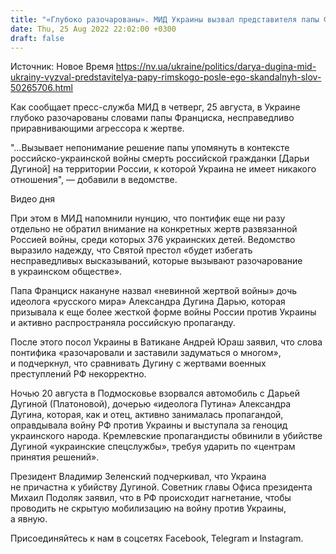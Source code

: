 ```yaml
---
title: "«Глубоко разочарованы». МИД Украины вызвал представителя папы Франциска после его слов о Дугиной"
date: Thu, 25 Aug 2022 22:02:00 +0300
draft: false
---
```

Источник: Новое Время https://nv.ua/ukraine/politics/darya-dugina-mid-ukrainy-vyzval-predstavitelya-papy-rimskogo-posle-ego-skandalnyh-slov-50265706.html


Как сообщает пресс-служба МИД в четверг, 25 августа, в Украине глубоко разочарованы словами папы Франциска, несправедливо приравнивающими агрессора к жертве.

"…Вызывает непонимание решение папы упомянуть в контексте российско-украинской войны смерть российской гражданки [Дарьи Дугиной] на территории России, к которой Украина не имеет никакого отношения", — добавили в ведомстве.

 Видео дня   

При этом в МИД напомнили нунцию, что понтифик еще ни разу отдельно не обратил внимание на конкретных жертв развязанной Россией войны, среди которых 376 украинских детей. Ведомство выразило надежду, что Святой престол «будет избегать несправедливых высказываний, которые вызывают разочарование в украинском обществе».

Папа Франциск накануне назвал «невинной жертвой войны» дочь идеолога «русского мира» Александра Дугина Дарью, которая призывала к еще более жесткой форме войны России против Украины и активно распространяла российскую пропаганду.

После этого посол Украины в Ватикане Андрей Юраш заявил, что слова понтифика «разочаровали и заставили задуматься о многом», и подчеркнул, что сравнивать Дугину с жертвами военных преступлений РФ некорректно.

Ночью 20 августа в Подмосковье взорвался автомобиль с Дарьей Дугиной (Платоновой), дочерью «идеолога Путина» Александра Дугина, которая, как и отец, активно занималась пропагандой, оправдывала войну РФ против Украины и выступала за геноцид украинского народа. Кремлевские пропагандисты обвинили в убийстве Дугиной «украинские спецслужбы», требуя ударить по «центрам принятия решений».

Президент Владимир Зеленский подчеркивал, что Украина не причастна к убийству Дугиной. Советник главы Офиса президента Михаил Подоляк заявил, что в РФ происходит нагнетание, чтобы проводить не скрытую мобилизацию на войну против Украины, а явную.

Присоединяйтесь к нам в соцсетях Facebook, Telegram и Instagram.
